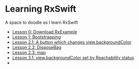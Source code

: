 # Learning RxSwift
A space to doodle as I learn RxSwift

* [Lesson 0: Download RxExample](lesson0_rxexample)
* [Lesson 1: Bootstrapping](lesson1_bootstrapping)
* [Lesson 2.1: A button which changes view.backgroundColor](lesson2.1_backgroundcolor)
* [Lesson 2.2: DisposeBag](lesson2.2_disposebag)
* [Lesson 2.3: map](lesson2.3_map)
* [Lesson 3.1: view.backgroundColor set by Reachability status](lesson3.1_reachability)
* 
